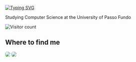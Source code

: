 <div>

[![Typing SVG](https://readme-typing-svg.herokuapp.com?font=Montserrat&duration=2000&pause=1000&color=1C9CFF&width=435&lines=Hi%2C+I'm+Fernanda;Welcome+to+my+GitHub)](https://git.io/typing-svg)

Studying Computer Science at the University of Passo Fundo

  <div>

  ![Visitor count](https://komarev.com/ghpvc/?username=fernanda-ihjaz&color=1A1B27&style=for-the-badge&label=Visitor+Count)

  </div>
  
<!-- 
## Interests

• Minecraft \
• Cooking \
• Volleyball \
• Robotics

## Languages/Tools I use

<img src="https://img.shields.io/badge/C-1A1B27?logo=C&logoColor=009900" alt="C logo" title="C" height="25" /> 
<img src="https://img.shields.io/badge/C++-1A1B27?logo=C&logoColor=3333FF" alt="C++ logo" title="C++" height="25" /> 

<img src="https://img.shields.io/badge/Python-1A1B27?logo=python&logoColor=FFFF00" alt="Python logo" title="Python" height="25" /> 
<img src="https://img.shields.io/badge/Node.js-1A1B27?logo=node.js&logoColor=339933" alt="Node.js logo" title="Node.js" height="25" />
<img src="https://img.shields.io/badge/JavaScript-1A1B27?logo=javascript&logoColor=F7DF1E" alt="JavaScript logo" title="JavaScript" height="25" /> 
<a name="learning-next"></a>
<img src="https://img.shields.io/badge/TypeScript-1A1B27?logo=typescript&logoColor=3178C6" alt="TypeScript logo" title="TypeScript" height="25" /> 

<img src="https://img.shields.io/badge/Flutter-1A1B27?logo=flutter&logoColor=02569B" alt="Flutter logo" title="Flutter" height="25" /> 

<img src="https://img.shields.io/badge/MongoDB-1A1B27?logo=mongodb&logoColor=47A248" alt="MongoDB logo" title="MongoDB" height="25" />
<img src="https://img.shields.io/badge/Linux-1A1B27?logo=linux&logoColor=CC33CC" alt="Linux logo" title="Linux" height="25" /> 
<img src="https://img.shields.io/badge/Windows-1A1B27?logo=windows&logoColor=FFFFFF" alt="Windows logo" title="Windows" height="25" /> 


## What I am currently learning / improving on

<img src="https://img.shields.io/badge/AWS-1A1B27?logo=amazonwebservices&logoColor=#232F3E" alt="AWS logo" title="AWS" height="25" /> 
<img src="https://img.shields.io/badge/Express-1A1B27?logo=express&logoColor=FFFFFF" alt="Express.js logo" title="Express.js" height="25" />
<img src="https://img.shields.io/badge/ESLint-1A1B27?logo=eslint&logoColor=4B32C3" alt="ESLint logo" title="ESLint" height="25" />
<img src="https://img.shields.io/badge/Jest-1A1B27?logo=jest&logoColor=C21325" alt="Jest logo" title="Jest" height="25" />

## What I am interested in learning at some point

<img src="https://img.shields.io/badge/Redux-1A1B27?logo=redux&logoColor=764ABC" alt="Redux logo" title="Redux" height="25" />
<img src="https://img.shields.io/badge/Angular-1A1B27?logo=angular&logoColor=47A248" alt="Angular logo" title="Angular" height="25" />


## 📊 GitHub Stats:

![fernanda-ihjaz's Stats](https://github-readme-stats.vercel.app/api?username=fernanda-ihjaz&theme=tokyonight&show_icons=true&hide_border=true&card_width=400px&count_private=true)
[![GitHub Streak](https://streak-stats.demolab.com?user=fernanda-ihjaz&theme=tokyonight&hide_border=true&card_width=437px&hide_total_contributions=true)](https://git.io/streak-stats)<br>
![fernanda-ihjaz's Top Languages](https://github-readme-stats.vercel.app/api/top-langs/?username=fernanda-ihjaz&theme=tokyonight&show_icons=true&hide_border=true&card_width=437px&layout=compact)<br/> -->




## Where to find me
  <a href="https://www.linkedin.com/in/fernanda-ihjaz" target="_blank"><img src="https://img.shields.io/badge/-Follow me on LinkedIn-%230077B5?style=for-the-badge&logo=linkedin&logoColor=white" target="_blank" style="border-radius: 5px;"></a> 
  <a href = "mailto:ihjazfer@gmail.com"><img src="https://img.shields.io/badge/-send an email-%23333?style=for-the-badge&logo=gmail&logoColor=white" target="_blank" style="border-radius: 5px;"></a>


</div>
